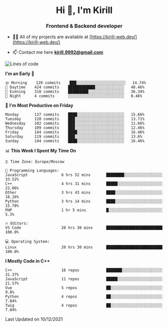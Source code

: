 <h1 align="center">Hi 👋, I'm Kirill</h1>
<h3 align="center">Frontend & Backend developer</h3>

- 👨‍💻 All of my projects are available at [https://kirill-web.dev/](https://kirill-web.dev/)

- 📫 Contact me here **kirill.9992@gmail.com**











<!--START_SECTION:waka-->
![Lines of code](https://img.shields.io/badge/From%20Hello%20World%20I%27ve%20Written-146%20Thousand%20lines%20of%20code-blue)

**I'm an Early 🐤** 

```text
🌞 Morning    129 commits    ███░░░░░░░░░░░░░░░░░░░░░░   14.74% 
🌆 Daytime    424 commits    ████████████░░░░░░░░░░░░░   48.46% 
🌃 Evening    318 commits    █████████░░░░░░░░░░░░░░░░   36.34% 
🌙 Night      4 commits      ░░░░░░░░░░░░░░░░░░░░░░░░░   0.46%

```
📅 **I'm Most Productive on Friday** 

```text
Monday       137 commits    ████░░░░░░░░░░░░░░░░░░░░░   15.66% 
Tuesday      120 commits    ███░░░░░░░░░░░░░░░░░░░░░░   13.71% 
Wednesday    102 commits    ███░░░░░░░░░░░░░░░░░░░░░░   11.66% 
Thursday     109 commits    ███░░░░░░░░░░░░░░░░░░░░░░   12.46% 
Friday       144 commits    ████░░░░░░░░░░░░░░░░░░░░░   16.46% 
Saturday     119 commits    ███░░░░░░░░░░░░░░░░░░░░░░   13.6% 
Sunday       144 commits    ████░░░░░░░░░░░░░░░░░░░░░   16.46%

```


📊 **This Week I Spent My Time On** 

```text
⌚︎ Time Zone: Europe/Moscow

💬 Programming Languages: 
JavaScript               6 hrs 52 mins       ████████░░░░░░░░░░░░░░░░░   33.52% 
C++                      4 hrs 31 mins       █████░░░░░░░░░░░░░░░░░░░░   22.06% 
Other                    3 hrs 43 mins       ████░░░░░░░░░░░░░░░░░░░░░   18.16% 
Python                   3 hrs 14 mins       ████░░░░░░░░░░░░░░░░░░░░░   15.78% 
PHP                      1 hr 5 mins         █░░░░░░░░░░░░░░░░░░░░░░░░   5.3%

🔥 Editors: 
VS Code                  20 hrs 30 mins      █████████████████████████   100.0%

💻 Operating System: 
Linux                    20 hrs 30 mins      █████████████████████████   100.0%

```

**I Mostly Code in C++** 

```text
C++                      16 repos            ███████░░░░░░░░░░░░░░░░░░   31.37% 
JavaScript               11 repos            █████░░░░░░░░░░░░░░░░░░░░   21.57% 
Vue                      5 repos             ██░░░░░░░░░░░░░░░░░░░░░░░   9.8% 
Python                   4 repos             ██░░░░░░░░░░░░░░░░░░░░░░░   7.84% 
Twig                     4 repos             ██░░░░░░░░░░░░░░░░░░░░░░░   7.84%

```



 Last Updated on 10/12/2021
<!--END_SECTION:waka-->
